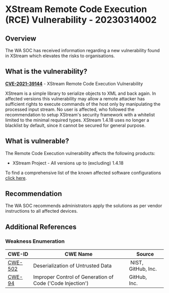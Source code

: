 # XStream Remote Code Execution (RCE) Vulnerability - 20230314002

## Overview

The WA SOC has received information regarding a new vulnerability found in XStream which elevates the risks to organisations.

## What is the vulnerability?

[**CVE-2021-39144**](https://cve.mitre.org/cgi-bin/cvename.cgi?name=CVE-2021-39144) - XStream Remote Code Execution Vulnerability

XStream is a simple library to serialize objects to XML and back again. In affected versions this vulnerability may allow a remote attacker has sufficient rights to execute commands of the host only by manipulating the processed input stream. No user is affected, who followed the recommendation to setup XStream's security framework with a whitelist limited to the minimal required types. XStream 1.4.18 uses no longer a blacklist by default, since it cannot be secured for general purpose.

## What is vulnerable?

The Remote Code Execution vulnerability affects the following products:

- XStream Project - All versions up to (excluding) 1.4.18

To find a comprehensive list of the known affected software configurations [click here](https://nvd.nist.gov/vuln/detail/CVE-2021-39144).

## Recommendation

The WA SOC recommends administrators apply the solutions as per vendor instructions to all affected devices.

## Additional References

### Weakness Enumeration

| CWE-ID | CWE Name | Source |
| --- | --- | --- |
| [CWE-502](http://cwe.mitre.org/data/definitions/502.html) | Deserialization of Untrusted Data | NIST, GitHub, Inc.|
| [CWE-94](http://cwe.mitre.org/data/definitions/94.html) | Improper Control of Generation of Code ('Code Injection') | GitHub, Inc.   |
